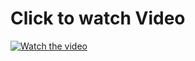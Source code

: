 # Click to watch Video
[![Watch the video](https://img.youtube.com/vi/6hiwCnAcRSI/0.jpg)](https://www.youtube.com/embed/6hiwCnAcRSI)
